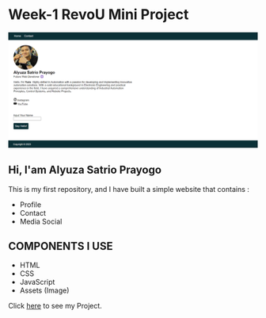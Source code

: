 # Week-1 RevoU Mini Project
<!-- [![Review Assignment Due Date](https://classroom.github.com/assets/deadline-readme-button-24ddc0f5d75046c5622901739e7c5dd533143b0c8e959d652212380cedb1ea36.svg)](https://classroom.github.com/a/l9v8sNrv) -->

![image](Assets/github.png)
## Hi, I'am Alyuza Satrio Prayogo 
This is my first repository, and I have built a simple website that contains :
- Profile
- Contact
- Media Social

## COMPONENTS I USE
- HTML
- CSS
- JavaScript
- Assets (Image)

Click [here](https://alyuza.netlify.app/) to see my Project.